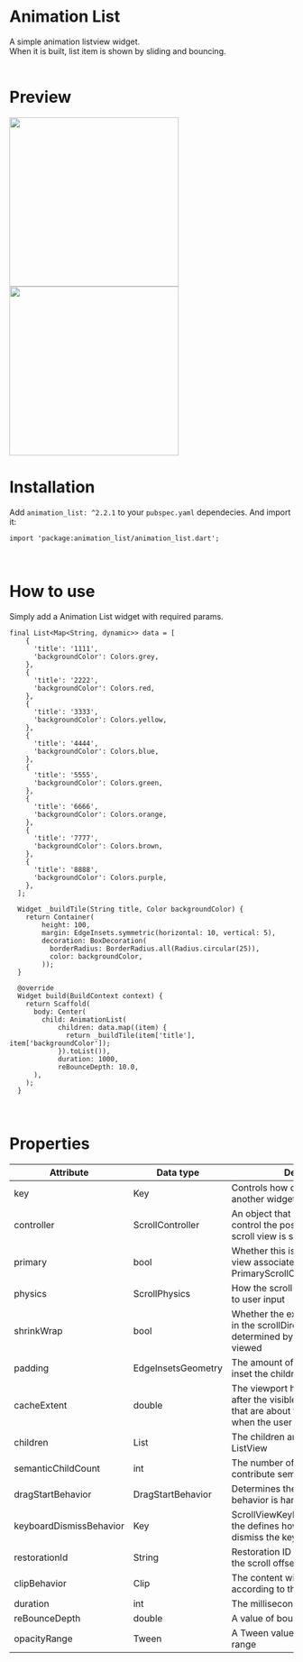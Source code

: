 # Animation List

A simple animation listview widget.<br>
When it is built, list item is shown by sliding and bouncing.
<br><br>


# Preview
<img src="https://user-images.githubusercontent.com/24351423/179394703-39124ab6-619c-404f-9a38-a284a7fd4a92.gif" width="300"> <img src="https://user-images.githubusercontent.com/24351423/179394698-902ec69e-79e5-4777-9499-f4cca2684745.gif" width="300">


# Installation

Add `animation_list: ^2.2.1` to your `pubspec.yaml` dependecies. And import it:

```
import 'package:animation_list/animation_list.dart';
```
<br>

# How to use
Simply add a Animation List widget with required params.

```
final List<Map<String, dynamic>> data = [
    {
      'title': '1111',
      'backgroundColor': Colors.grey,
    },
    {
      'title': '2222',
      'backgroundColor': Colors.red,
    },
    {
      'title': '3333',
      'backgroundColor': Colors.yellow,
    },
    {
      'title': '4444',
      'backgroundColor': Colors.blue,
    },
    {
      'title': '5555',
      'backgroundColor': Colors.green,
    },
    {
      'title': '6666',
      'backgroundColor': Colors.orange,
    },
    {
      'title': '7777',
      'backgroundColor': Colors.brown,
    },
    {
      'title': '8888',
      'backgroundColor': Colors.purple,
    },
  ];

  Widget _buildTile(String title, Color backgroundColor) {
    return Container(
        height: 100,
        margin: EdgeInsets.symmetric(horizontal: 10, vertical: 5),
        decoration: BoxDecoration(
          borderRadius: BorderRadius.all(Radius.circular(25)),
          color: backgroundColor,
        ));
  }

  @override
  Widget build(BuildContext context) {
    return Scaffold(
      body: Center(
        child: AnimationList(
            children: data.map((item) {
              return _buildTile(item['title'], item['backgroundColor']);
            }).toList()),
            duration: 1000,
            reBounceDepth: 10.0,
      ),
    );
  }
```
<br>

# Properties
| Attribute | Data type | Description | Default |
|--|--|--|--|
| key | Key | Controls how one widget replaces another widget in the tree | - |
| controller | ScrollController | An object that can be used to control the position to which this scroll view is scrolled | - |
| primary | bool | Whether this is the primary scroll view associated with the parent PrimaryScrollController | - |
| physics | ScrollPhysics | How the scroll view should respond to user input | - |
| shrinkWrap | bool | Whether the extent of the scroll view in the scrollDirection should be determined by the contents being viewed | false |
| padding | EdgeInsetsGeometry | The amount of space by which to inset the children | - |
| cacheExtent | double | The viewport has an area before and after the visible area to cache items that are about to become visible when the user scrolls | - |
| children | List<Widget> | The children are required to fill the ListView | <Widget>[] |
| semanticChildCount | int | The number of children that will contribute semantic information | - |
| dragStartBehavior | DragStartBehavior | Determines the way that drag start behavior is handled | DragStartBehavior.start |
| keyboardDismissBehavior | Key | ScrollViewKeyboardDismissBehavior the defines how this ScrollView will dismiss the keyboard automatically | ScrollViewKeyboardDismissBehavior.manual |
| restorationId | String | Restoration ID to save and restore the scroll offset of the scrollable | - |
| clipBehavior | Clip | The content will be clipped (or not) according to this option | Clip.hardEdge |
| duration | int | The milliseconds the animation runs  | 1300 |
| reBounceDepth | double | A value of bounce depth | 10.0 |
| opacityRange | Tween<double> | A Tween<double> value of opacity animation range | Tween<double>(begin: 0.3, end: 1.0) |
